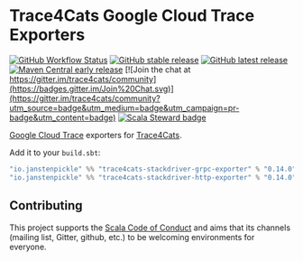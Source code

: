 # Trace4Cats Google Cloud Trace Exporters

[![GitHub Workflow Status](https://img.shields.io/github/workflow/status/trace4cats/trace4cats-cloudtrace/Continuous%20Integration)](https://github.com/trace4cats/trace4cats-cloudtrace/actions?query=workflow%3A%22Continuous%20Integration%22)
[![GitHub stable release](https://img.shields.io/github/v/release/trace4cats/trace4cats-cloudtrace?label=stable&sort=semver)](https://github.com/trace4cats/trace4cats-cloudtrace/releases)
[![GitHub latest release](https://img.shields.io/github/v/release/trace4cats/trace4cats-cloudtrace?label=latest&include_prereleases&sort=semver)](https://github.com/trace4cats/trace4cats-cloudtrace/releases)
[![Maven Central early release](https://img.shields.io/maven-central/v/io.janstenpickle/trace4cats-stackdriver-grpc-exporter_2.13?label=early)](https://maven-badges.herokuapp.com/maven-central/io.janstenpickle/trace4cats-stackdriver-grpc-exporter_2.13)
[![Join the chat at https://gitter.im/trace4cats/community](https://badges.gitter.im/Join%20Chat.svg)](https://gitter.im/trace4cats/community?utm_source=badge&utm_medium=badge&utm_campaign=pr-badge&utm_content=badge)
[![Scala Steward badge](https://img.shields.io/badge/Scala_Steward-helping-blue.svg?style=flat&logo=data:image/png;base64,iVBORw0KGgoAAAANSUhEUgAAAA4AAAAQCAMAAAARSr4IAAAAVFBMVEUAAACHjojlOy5NWlrKzcYRKjGFjIbp293YycuLa3pYY2LSqql4f3pCUFTgSjNodYRmcXUsPD/NTTbjRS+2jomhgnzNc223cGvZS0HaSD0XLjbaSjElhIr+AAAAAXRSTlMAQObYZgAAAHlJREFUCNdNyosOwyAIhWHAQS1Vt7a77/3fcxxdmv0xwmckutAR1nkm4ggbyEcg/wWmlGLDAA3oL50xi6fk5ffZ3E2E3QfZDCcCN2YtbEWZt+Drc6u6rlqv7Uk0LdKqqr5rk2UCRXOk0vmQKGfc94nOJyQjouF9H/wCc9gECEYfONoAAAAASUVORK5CYII=)](https://scala-steward.org)

[Google Cloud Trace] exporters for [Trace4Cats].

Add it to your `build.sbt`:

```scala
"io.janstenpickle" %% "trace4cats-stackdriver-grpc-exporter" % "0.14.0"
"io.janstenpickle" %% "trace4cats-stackdriver-http-exporter" % "0.14.0"
```


## Contributing

This project supports the [Scala Code of Conduct](https://typelevel.org/code-of-conduct.html) and aims that its channels
(mailing list, Gitter, github, etc.) to be welcoming environments for everyone.

[Trace4Cats]: https://github.com/trace4cats/trace4cats
[Google Cloud Trace]: https://cloud.google.com/trace
